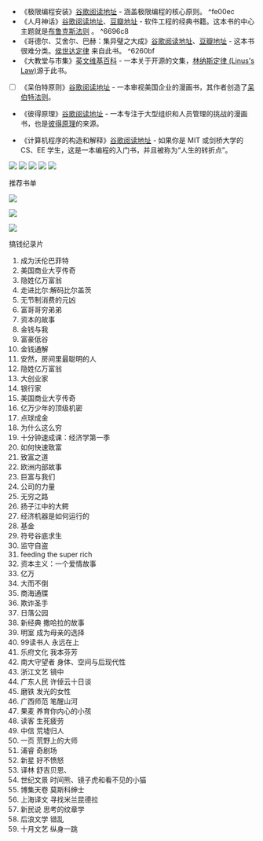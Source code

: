 -   《极限编程安装》[谷歌阅读地址](https://www.goodreads.com/en/book/show/67834) - 涵盖极限编程的核心原则。
     ^fe00ec
-   《人月神话》[谷歌阅读地址](https://www.goodreads.com/book/show/13629.The_Mythical_Man_Month)、[豆瓣地址](https://book.douban.com/subject/26358448/) - 软件工程的经典书籍。这本书的中心主题就是[布鲁克斯法则](#%E5%B8%83%E9%B2%81%E5%85%8B%E6%96%AF%E6%B3%95%E5%88%99-brookss-law) 。
     ^6696c8
-   《哥德尔、艾舍尔、巴赫：集异璧之大成》[谷歌阅读地址](https://www.goodreads.com/book/show/24113.G_del_Escher_Bach)、[豆瓣地址](https://book.douban.com/subject/1291204/) - 这本书很难分类。[侯世达定律](#%e4%be%af%e4%b8%96%e8%be%be%e5%ae%9a%e5%be%8b-hofstadters-law) 来自此书。
     ^6260bf
-   《大教堂与市集》[英文维基百科](https://en.wikipedia.org/wiki/The_Cathedral_and_the_Bazaar) - 一本关于开源的文集，[林纳斯定律 (Linus's Law)](#%E6%9E%97%E7%BA%B3%E6%96%AF%E5%AE%9A%E5%BE%8B-linuss-law)源于此书。
    
- [ ]   《呆伯特原则》[谷歌阅读地址](https://www.goodreads.com/book/show/85574.The_Dilbert_Principle) - 一本审视美国企业的漫画书，其作者创造了[呆伯特法则](#%e5%91%86%e4%bc%af%e7%89%b9%e6%b3%95%e5%88%99-the-dilbert-principle)。
  
-   《彼得原理》[谷歌阅读地址](https://www.goodreads.com/book/show/890728.The_Peter_Principle) - 一本专注于大型组织和人员管理的挑战的漫画书，也是[彼得原理](#%e5%bd%bc%e5%be%97%e5%8e%9f%e7%90%86-the-peter-principle)的来源。
    
-   《计算机程序的构造和解释》[谷歌阅读地址](https://www.goodreads.com/book/show/43713) - 如果你是 MIT 或剑桥大学的 CS、EE 学生，这是一本编程的入门书，并且被称为“人生的转折点”。

![](https://s2.loli.net/2022/06/10/mjkq51VU3lsygdp.webp)
![](https://s2.loli.net/2022/06/10/Jznm632NEHtjWsf.webp)
![](https://s2.loli.net/2022/06/10/TNrzkUEWnSP96sm.webp)
![](https://s2.loli.net/2022/06/10/xXuvKtafwcOkSRj.webp)
![](https://s2.loli.net/2022/06/10/vd36w5UWXNtTio8.webp)

推荐书单

![](https://s2.loli.net/2022/06/10/ydGcRnX5HzI8gOE.png)

![](https://s2.loli.net/2022/06/10/LTYnhr8CIkj1tqO.png)

![](https://s2.loli.net/2022/06/10/76p2nIQuiwRCZth.png)

搞钱纪录片
1. 成为沃伦巴菲特
2. 美国商业大亨传奇
3. 隐姓亿万富翁
4. 走进比尔:解码比尔盖茨  
5. 无节制消费的元凶  
6. 富哥哥穷弟弟  
7. 资本的故事  
8. 金钱与我
9. 富豪低谷
10. 金钱通解
11. 安然，房间里最聪明的人
12. 隐姓亿万富翁
13. 大创业家
14. 银行家
15. 美国商业大亨传奇
16. 亿万少年的顶级机密
17. 点球成金
18. 为什么这么穷
19. 十分钟速成课：经济学第一季
20. 如何快速致富
21. 致富之道
22. 欧洲内部故事
23. 巨富与我们
24. 公司的力量
25. 无穷之路
26. 扬子江中的大鳄
27. 经济机器是如何运行的
28. 基金
29. 符号谷底求生
30. 监守自盗
31. feeding the super rich
32. 资本主义：一个爱情故事
33. 亿万
34. 大而不倒
35. 商海通牒
36. 欺诈圣手
37. 日落公园
38. 新经典 撒哈拉的故事
39. 明室 成为母亲的选择
40. 99读书人 永远在上
41. 乐府文化 我本芬芳
42. 南大守望者 身体、空间与后现代性
43. 浙江文艺 镜中
44. 广东人民  许倬云十日谈
45. 磨铁 发光的女性 
46. 广西师范 笔醒山河
47. 果麦 养育你内心的小孩
48. 读客 生死疲劳
49. 中信 荒墟归人
50. 一页 荒野上的大师
51. 浦睿 奇剧场
52. 新星 好不愤怒
53. 译林  舒吉贝恩、
54. 世纪文景 时间熊、镜子虎和看不见的小猫
55. 博集天卷 莫斯科绅士
56. 上海译文 寻找米兰昆德拉
57. 新民说 思考的纹章学
58. 后浪文学 错乱
59. 十月文艺 纵身一跳